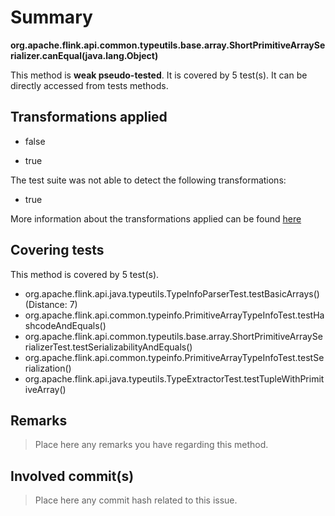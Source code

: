 # Summary
**org.apache.flink.api.common.typeutils.base.array.ShortPrimitiveArraySerializer.canEqual(java.lang.Object)**

This method is **weak pseudo-tested**.
It is covered by 5 test(s). It can be directly accessed from tests methods.


## Transformations applied

- false

- true


The test suite was not able to detect the following transformations:
 * true 


More information about the transformations applied can be found [here](https://github.com/STAMP-project/pitest-descartes)

## Covering tests
This method is covered by 5 test(s).
* org.apache.flink.api.java.typeutils.TypeInfoParserTest.testBasicArrays() (Distance: 7)
* org.apache.flink.api.common.typeinfo.PrimitiveArrayTypeInfoTest.testHashcodeAndEquals()
* org.apache.flink.api.common.typeutils.base.array.ShortPrimitiveArraySerializerTest.testSerializabilityAndEquals()
* org.apache.flink.api.common.typeinfo.PrimitiveArrayTypeInfoTest.testSerialization()
* org.apache.flink.api.java.typeutils.TypeExtractorTest.testTupleWithPrimitiveArray()


## Remarks
> Place here any remarks you have regarding this method.

## Involved commit(s)

> Place here any commit hash related to this issue.
